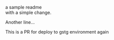 a sample readme  
with a simple change.  

Another line...

This is a PR for deploy to gstg environment
again
